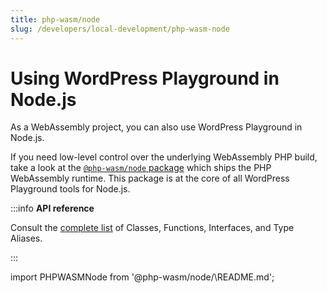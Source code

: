 ```yaml
---
title: php-wasm/node
slug: /developers/local-development/php-wasm-node
---
```


# Using WordPress Playground in Node.js

As a WebAssembly project, you can also use WordPress Playground in Node.js.

If you need low-level control over the underlying WebAssembly PHP build, take a look at the [`@php-wasm/node` package](https://npmjs.org/@php-wasm/node) which ships the PHP WebAssembly runtime. This package is at the core of all WordPress Playground tools for Node.js.

:::info **API reference**

Consult the [complete list](/api/node) of Classes, Functions, Interfaces, and Type Aliases.

:::

import PHPWASMNode from '@php-wasm/node/\README.md';

<PHPWASMNode />
